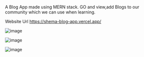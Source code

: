 A Blog App made using MERN stack.
GO and view,add Blogs to our community which we can use when learning.

Website Url https://shema-blog-app.vercel.app/



![image](https://github.com/user-attachments/assets/8a496a7a-3590-4b08-b9dc-2d1c4df83dd5)


![image](https://github.com/user-attachments/assets/ff2feeeb-2695-4973-932d-0c18d0c2a3de)

![image](https://github.com/user-attachments/assets/fa8e0959-4c15-4590-9579-13d40325f8a2)


